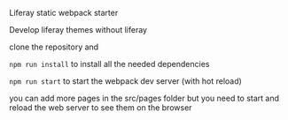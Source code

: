 Liferay static webpack starter  

Develop liferay themes without liferay  

clone the repository and 

`npm run install` to install all the needed dependencies  

`npm run start` to start the webpack dev server (with hot reload)  

you can add more pages in the src/pages folder but you need to start and reload the web server to see them
on the browser
